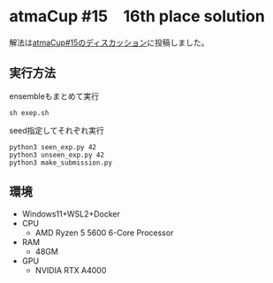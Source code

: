 # atmaCup #15　16th place solution

解法は[atmaCup#15のディスカッション](https://www.guruguru.science/competitions/21/discussions/d4c0cdc2-8214-4cf9-8c15-c534a8ffc202/)に投稿しました。

## 実行方法
ensembleもまとめて実行
```
sh exep.sh
```
seed指定してそれぞれ実行
```
python3 seen_exp.py 42
python3 unseen_exp.py 42
python3 make_submission.py
```

## 環境
- Windows11+WSL2+Docker
- CPU
  - AMD Ryzen 5 5600 6-Core Processor
- RAM
  - 48GM
- GPU
  - NVIDIA RTX A4000 
